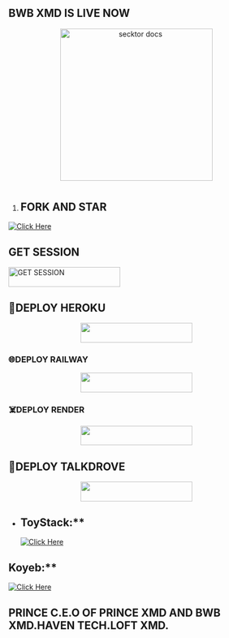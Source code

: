 ## BWB XMD IS LIVE NOW
<p align="center">  
  <a href="https://files.catbox.moe/ygvlzy.jpg">
    <img alt="secktor docs" height="300" src="https://files.catbox.moe/ygvlzy.jpg">
    <h1 align="center"> 
    </h1>
  </a>
</p>  

1. ## FORK AND STAR
  [![Click Here](https://img.shields.io/badge/Click-Here-white.svg)](https://github.com/PRINCETECH19/BWB-XMD_/fork)



## GET SESSION

<p align="left">
  <a href="https://b-w-b-session-id.onrender.com">
    <img title="GET SESSION" src="https://img.shields.io/badge/GET SESSION-neonred?style=for-the-badge&logo=bwb" width="220" height="38.45"/>
  </a>
</p>

## 🔋DEPLOY HEROKU
<p align="center">
  <a href="https://github.com/PRINCETECH19/BWB-XMD_">
    <img src="https://img.shields.io/badge/DEPLOY HEROKU-blue?style=for-the-badge&logo=heroku&logoColor=red" width="220" height="38.45" />
  </a> 

  ### 🌐DEPLOY RAILWAY
  <p align="center">
  <a href="https://railway.com?referralCode=usJR_h">
    <img src="https://img.shields.io/badge/DEPLOY RAILWAY-railway?style=for-the-badge&logo=railway&logoColor=blue" width="220" height="38.45" />
  </a>

  ### ☠️DEPLOY RENDER
  <p align="center">
  <a href="https://render.com?referralCode=usJR_h">
    <img src="https://img.shields.io/badge/DEPLOY RENDER-render?style=for-the-badge&logo=render&logoColor=dark" width="220" height="38.45" />
  </a>
    
  ## 🔵DEPLOY TALKDROVE

  <p align="center">
  <a href="https://host.talkdrove.com/auth/signup?ref=7D90F312)">
    <img src="https://img.shields.io/badge/DEPLOY TALK DROVE-talkdrove?style=for-the-badge&logo=talkdrove&logoColor=green" width="220" height="38.45" />
  </a>

 
- ## ToyStack:**  
  [![Click Here](https://img.shields.io/badge/Click-Here-white.svg)](https://toystack.ai)

## Koyeb:**  
  [![Click Here](https://img.shields.io/badge/Click-Here-green.svg)](https://koyeb.com)

## PRINCE C.E.O OF PRINCE XMD AND BWB XMD.HAVEN TECH.LOFT XMD.
